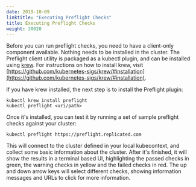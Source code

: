```yaml
---
date: 2019-10-09
linktitle: "Executing Preflight Checks"
title: Executing Preflight Checks
weight: 30020
---
```


Before you can run preflight checks, you need to have a client-only component available. Nothing needs to be installed in the cluster. The Preflight client utility is packaged as a kubectl plugin, and can be installed using [krew](https://krew.dev). For instructions on how to install krew, visit [https://github.com/kubernetes-sigs/krew/#installation](https://github.com/kubernetes-sigs/krew/#installation).

If you have krew installed, the next step is to install the Preflight plugin:

```shell
kubectl krew install preflight
kubectl preflight <uri/path>
```

Once it's installed, you can test it by running a set of sample preflight checks against your cluster:

```shell
kubectl preflight https://preflight.replicated.com
```

This will connect to the cluster defined in your local kubecontext, and collect some basic information about the cluster. After it's finished, it will show the results in a terminal based UI, highlighting the passed checks in green, the warning checks in yellow and the failed checks in red. The up and down arrow keys will select different checks, showing information messages and URLs to click for more information.


